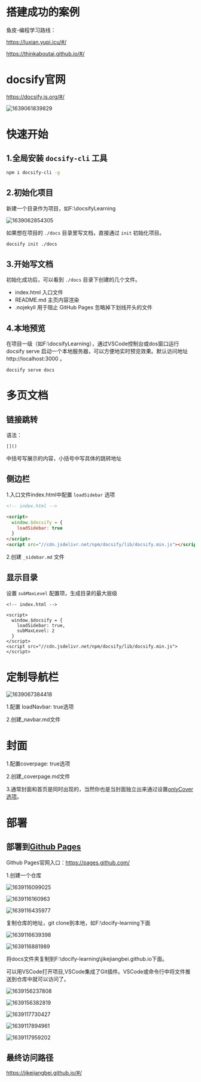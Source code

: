 # 搭建成功的案例

鱼皮-编程学习路线：

https://luxian.yupi.icu/#/

https://thinkaboutai.github.io/#/

# docsify官网

https://docsify.js.org/#/

![1639061839829](C:\Users\Administrator\AppData\Roaming\Typora\typora-user-images\1639061839829.png)

# 快速开始

## 1.全局安装 `docsify-cli` 工具

```bash
npm i docsify-cli -g
```

## 2.初始化项目

新建一个目录作为项目，如F:\\docsifyLearning

![1639062854305](C:\Users\Administrator\AppData\Roaming\Typora\typora-user-images\1639062854305.png)

如果想在项目的 `./docs` 目录里写文档，直接通过 `init` 初始化项目。

```bash
docsify init ./docs
```

## 3.开始写文档

初始化成功后，可以看到 `./docs` 目录下创建的几个文件。

- index.html 入口文件
- README.md 主页内容渲染
- .nojekyll 用于阻止 GitHub Pages 忽略掉下划线开头的文件

## 4.本地预览

在项目一级（如F:\\docsifyLearning），通过VSCode控制台或dos窗口运行docsify serve 启动一个本地服务器，可以方便地实时预览效果。默认访问地址 http://localhost:3000 。

```
docsify serve docs
```

# 多页文档

## 链接跳转

语法：

```
[]()
```



中括号写展示的内容，小括号中写具体的跳转地址

## 侧边栏

1.入口文件index.html中配置 `loadSidebar` 选项

```html
<!-- index.html -->

<script>
  window.$docsify = {
    loadSidebar: true
  }
</script>
<script src="//cdn.jsdelivr.net/npm/docsify/lib/docsify.min.js"></script>
```

2.创建 `_sidebar.md` 文件

## 显示目录

设置 `subMaxLevel` 配置项，生成目录的最大层级

```
<!-- index.html -->

<script>
  window.$docsify = {
    loadSidebar: true,
    subMaxLevel: 2
  }
</script>
<script src="//cdn.jsdelivr.net/npm/docsify/lib/docsify.min.js"></script>
```

# 定制导航栏

![1639067384418](C:\Users\Administrator\AppData\Roaming\Typora\typora-user-images\1639067384418.png)

1.配置 loadNavbar: true选项

2.创建_navbar.md文件

# 封面

1.配置coverpage: true选项

2.创建_coverpage.md文件

3.通常封面和首页是同时出现的，当然你也是当封面独立出来通过设置[onlyCover 选项](https://docsify.js.org/#/zh-cn/configuration?id=onlycover)。

# 部署

## 部署到[Github Pages]((https://pages.github.com/))

Github Pages官网入口：<https://pages.github.com/>

1.创建一个仓库

![1639116099025](C:\Users\Administrator\AppData\Roaming\Typora\typora-user-images\1639116099025.png)



![1639116160963](C:\Users\Administrator\AppData\Roaming\Typora\typora-user-images\1639116160963.png)

![1639116435977](C:\Users\Administrator\AppData\Roaming\Typora\typora-user-images\1639116435977.png)



复制仓库的地址，git clone到本地，如F:\docify-learning下面

![1639116639398](C:\Users\Administrator\AppData\Roaming\Typora\typora-user-images\1639116639398.png)

![1639116881989](C:\Users\Administrator\AppData\Roaming\Typora\typora-user-images\1639116881989.png)

将docs文件夹复制到F:\docify-learning\jikejiangbei.github.io下面。

可以用VSCode打开项目,VSCode集成了Git插件。VSCode或命令行中将文件推送到仓库中就可以访问了。

![1639156237808](C:\Users\Administrator\AppData\Roaming\Typora\typora-user-images\1639156237808.png)

![1639156382819](C:\Users\Administrator\AppData\Roaming\Typora\typora-user-images\1639156382819.png)

![1639117730427](C:\Users\Administrator\AppData\Roaming\Typora\typora-user-images\1639117730427.png)

![1639117894961](C:\Users\Administrator\AppData\Roaming\Typora\typora-user-images\1639117894961.png)



![1639117959202](C:\Users\Administrator\AppData\Roaming\Typora\typora-user-images\1639117959202.png)



## 最终访问路径

https://jikejiangbei.github.io/#/